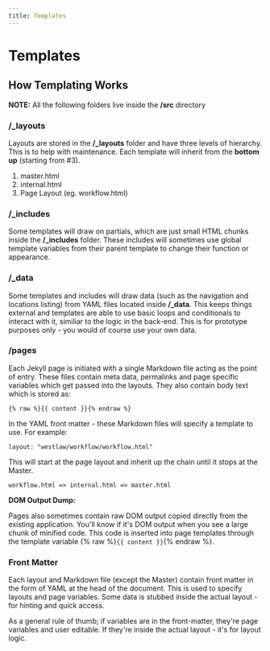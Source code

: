 ```yaml
---
title: Templates
---
```


# Templates

## How Templating Works

**NOTE:** All the following folders live inside the **/src** directory

### /_layouts

Layouts are stored in the **/_layouts** folder and have three levels of hierarchy. This is to help with maintenance. Each template will inherit from the **bottom up** (starting from #3).

1. master.html
2. internal.html
3. Page Layout (eg. workflow.html)

### /_includes

Some templates will draw on partials, which are just small HTML chunks inside the **/_includes** folder. These includes will sometimes use global template variables from their parent template to change their function or appearance.

### /_data

Some templates and includes will draw data (such as the navigation and locations listing) from YAML files located inside **/_data**. This keeps things external and templates are able to use basic loops and conditionals to interact with it, similiar to the logic in the back-end. This is for prototype purposes only - you would of course use your own data.


### /pages

Each Jekyll page is initiated with a single Markdown file acting as the point of entry. These files contain meta data, permalinks and page specific variables which get passed into the layouts. They also contain body text which is stored as:

```
{% raw %}{{ content }}{% endraw %}
```

In the YAML front matter - these Markdown files will specify a template to use. For example:

```
layout: "westlaw/workflow/workflow.html"
```

This will start at the page layout and inherit up the chain until it stops at the Master.

```
workflow.html => internal.html => master.html
```

__DOM Output Dump:__

Pages also sometimes contain raw DOM output copied directly from the existing application. You'll know if it's DOM output when you see a large chunk of minified code. This code is inserted into page templates through the template variable {% raw %}`{{ content }}`{% endraw %}.


### Front Matter

Each layout and Markdown file (except the Master) contain front matter in the form of YAML at the head of the document. This is used to specify layouts and page variables. Some data is stubbed inside the actual layout - for hinting and quick access.

As a general rule of thumb; if variables are in the front-matter, they're page variables and user editable. If they're inside the actual layout - it's for layout logic.